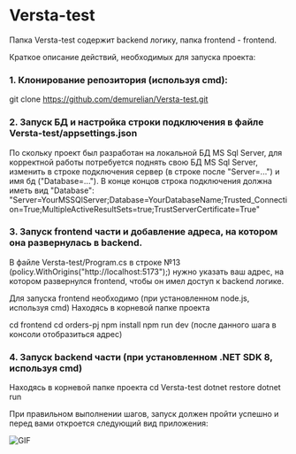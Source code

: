 # Versta-test
Папка Versta-test содержит backend логику, папка frontend - frontend.

Краткое описание действий, необходимых для запуска проекта:
### 1. Клонирование репозитория (используя cmd):

git clone https://github.com/demurelian/Versta-test.git

### 2. Запуск БД и настройка строки подключения в файле Versta-test/appsettings.json
По скольку проект был разработан на локальной БД MS Sql Server, для корректной работы потребуется поднять свою БД MS Sql Server, изменить в строке подключения сервер (в строке после "Server=...") и имя бд ("Database=...").
В конце концов строка подключения должна иметь вид "Database": "Server=YourMSSQlServer;Database=YourDatabaseName;Trusted_Connection=True;MultipleActiveResultSets=true;TrustServerCertificate=True"

### 3. Запуск frontend части и добавление адреса, на котором она развернулась в backend.
В файле Versta-test/Program.cs в строке №13 (policy.WithOrigins("http://localhost:5173");) нужно указать ваш адрес, на котором развернулся frontend, чтобы он имел доступ к backend логике.

Для запуска frontend необходимо (при установленном node.js, используя cmd)
Находясь в корневой папке проекта

cd frontend
cd orders-pj
npm install
npm run dev (после данного шага в консоли отобразиться адрес)

### 4. Запуск backend части (при установленном .NET SDK 8, используя cmd)
Находясь в корневой папке проекта
cd Versta-test
dotnet restore
dotnet run

При правильном выполнении шагов, запуск должен пройти успешно и перед вами откроется следующий вид приложения:

![GIF](https://media.giphy.com/media/v1.Y2lkPTc5MGI3NjExd2d6anByMHJlcTQxZHN5ZWU4bGpodXF5b29zMmpsbThwMWQyMmM4ZSZlcD12MV9pbnRlcm5hbF9naWZfYnlfaWQmY3Q9Zw/FWjAhJwR5ffffkiCsp/giphy.gif)
